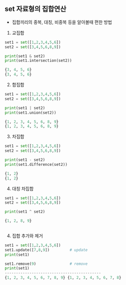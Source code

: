 ## set 자료형의 집합연산
- 집합끼리의 중복, 대칭, 비중복 등을 알아볼때 편한 방법

1. 교집합
```python
set1 = set([1,2,3,4,5,6])
set2 = set([3,4,5,6,8,9])

print(set1 & set2)
print(set1.intersection(set2))

{3, 4, 5, 6}
{3, 4, 5, 6}
``` 

2. 합집합

```python
set1 = set([1,2,3,4,5,6])
set2 = set([3,4,5,6,8,9])

print(set1 | set2)
print(set1.union(set2))

{1, 2, 3, 4, 5, 6, 8, 9}
{1, 2, 3, 4, 5, 6, 8, 9}
```

3. 차집합

```python
set1 = set([1,2,3,4,5,6])
set2 = set([3,4,5,6,8,9])

print(set1 - set2)
print(set1.difference(set2))

{1, 2}
{1, 2}
``` 

4. 대칭 차집합

```python
set1 = set([1,2,3,4,5,6])
set2 = set([3,4,5,6,8,9])

print(set1 ^ set2)

{1, 2, 8, 9}
 
```
4. 집합 추가와 제거

```python
set1 = set([1,2,3,4,5,6])
set1.update([7,8,9])         # update
print(set1)

set1.remove(9)               # remove
print(set1)
-------------------------------------------
{1, 2, 3, 4, 5, 6, 7, 8, 9} {1, 2, 3, 4, 5, 6, 7, 8}
```
